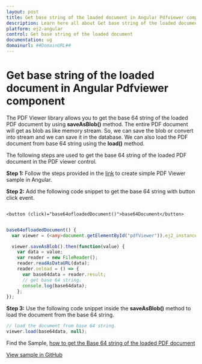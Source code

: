 ```yaml
---
layout: post
title: Get base string of the loaded document in Angular Pdfviewer component | Syncfusion
description: Learn here all about Get base string of the loaded document in Syncfusion Angular Pdfviewer component of Syncfusion Essential JS 2 and more.
platform: ej2-angular
control: Get base string of the loaded document 
documentation: ug
domainurl: ##DomainURL##
---
```


# Get base string of the loaded document in Angular Pdfviewer component

The PDF Viewer library allows you to get the base 64 string of the loaded PDF document by using **saveAsBlob()** method. The entire PDF document will get as blob as like memory stream. So, we can save the blob or convert into stream and we can save it in the database. We can also load the PDF document from base 64 string using the **load()** method.

The following steps are used to get the base 64 string of the loaded PDF document in the PDF viewer control.

**Step 1:** Follow the steps provided in the [link](https://ej2.syncfusion.com/angular/documentation/pdfviewer/getting-started/) to create simple PDF Viewer sample in Angular.

**Step 2:** Add the following code snippet to get the base 64 string with button click event.

```

<button (click)="base64ofloadedDocument()">base64Document</button>

```

```typescript

base64ofloadedDocument() {
  var viewer = (<any>document.getElementById("pdfViewer")).ej2_instances[0];

  viewer.saveAsBlob().then(function(value) {
    var data = value;
    var reader = new FileReader();
    reader.readAsDataURL(data);
    reader.onload = () => {
      var base64data = reader.result;
      // get base 64 string.
      console.log(base64data);
    };
});

```

**Step 3:** Use the following code snippet inside the **saveAsBlob()** method to load the document from the base 64 string.

```typescript
// load the document from base 64 string.
viewer.load(base64data, null);
```

Find the Sample, [how to get the Base 64 string of the loaded PDF document](https://stackblitz.com/edit/angular-wmpo4g-ts8b1g?file=app.component.ts)

[View sample in GitHub](https://github.com/SyncfusionExamples/angular-pdf-viewer-examples/tree/master/Save%20and%20Load/Load%20PDF%20with%20WebService)